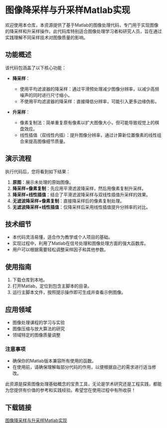 # 图像降采样与升采样Matlab实现

欢迎使用本仓库，本资源提供了基于Matlab的图像处理代码，专门用于实现图像的降采样和升采样操作。此代码库特别适合图像处理学习者和研究人员，旨在通过实践理解不同采样技术对图像质量的影响。

## 功能概述

该代码包涵盖了以下核心功能：
- **降采样**：
  - 使用平均滤波器的降采样：通过平滑预处理减少图像分辨率，以减少高频噪声的同时进行尺寸缩小。
  - 不使用平均滤波器的降采样：直接降低分辨率，可能引入更多边缘伪影。

- **升采样**：
  - 像素复制法：简单重复原有像素以扩大图像大小，但可能导致视觉上的棋盘效应。
  - 线性插值（双线性内插）：提升图像分辨率，通过计算新位置像素的线性组合来提高图像细节质量。

## 演示流程
执行代码后，您将看到如下结果：
1. **原图**：展示未处理的原始图像。
2. **降采样+像素复制**：先应用平滑滤波降采样，然后用像素复制升采样。
3. **降采样+线性插值**：结合了平滑滤波降采样与双线性插值升采样的效果。
4. **无滤波降采样+像素复制**：直接降采样后的像素复制处理。
5. **无滤波降采样+线性插值**：仅降采样后采用线性插值提升分辨率的对比。

## 技术细节

- 本代码灵活易懂，适合作为教学或个人项目的基础。
- 实现过程中，利用了Matlab在信号处理和图像处理方面的强大函数库。
- 用户可以根据需要轻松调整采样因子和其他参数。

## 使用指南
1. 下载仓库到本地。
2. 打开Matlab，定位到包含主脚本的目录。
3. 运行主脚本文件，按照提示操作即可生成并查看示例图像。

## 应用领域
- 图像处理课程的学习与实验
- 图像压缩与放大算法的研究
- 领域特定的图像质量调整

### 注意事项
- 确保你的Matlab版本兼容所有使用的函数。
- 在使用前，请确保理解每部分代码的作用，以便根据自己的需求进行适当修改。

此资源是探索图像处理基础概念的宝贵工具，无论是学术研究还是工程实践，都能为您提供有价值的参考和实践经验。希望您在使用过程中有所收获！

## 下载链接

[图像降采样与升采样Matlab实现](https://pan.quark.cn/s/41833e8561d4)
